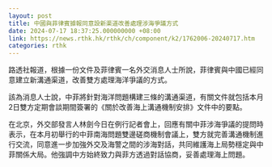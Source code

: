 ```yaml
---
layout: post
title: 中國與菲律賓據報同意設新渠道改善處理涉海爭議方式
date: 2024-07-17 18:37:25.000000000 +08:00
link: https://news.rthk.hk/rthk/ch/component/k2/1762006-20240717.htm
categories: rthk
---
```


路透社報道，根據一份文件及菲律賓一名外交消息人士所說，菲律賓與中國已經同意建立新溝通渠道，改善雙方處理海洋爭議的方式。

該為消息人士說，中菲將針對海洋問題構建三條的溝通渠道，有關文件就包括本月2日雙方定期會談期間簽署的《關於改善海上溝通機制安排》文件中的要點。

在北京，外交部發言人林劍今日在例行記者會上，回應有關中菲涉海爭議的提問時表示，在本月初舉行的中菲南海問題雙邊磋商機制會議上，雙方就完善溝通機制進行交流，同意進一步加強外交及海警之間的涉海對話，共同維護海上局勢穩定與中菲關係大局。他強調中方始終致力與菲方透過對話協商，妥善處理海上問題。
